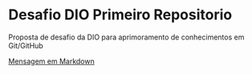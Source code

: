 # Desafio DIO Primeiro Repositorio
Proposta de desafio da DIO para aprimoramento de conhecimentos em Git/GitHub

[Mensagem em Markdown](https://www.markdownguide.org/basic-syntax/)
